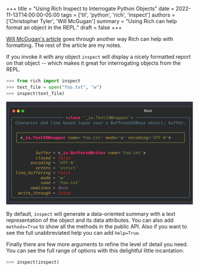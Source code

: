+++
title = "Using Rich Inspect to Interrogate Python Objects"
date = 2022-11-13T14:00:00-05:00
tags = ['til', 'python', 'rich', 'inspect']
authors = ['Christopher Tyler', 'Will McGugan']
summary = "Using Rich can help format an object in the REPL."
draft = false
+++

[Will McGugan's article](https://textual.textualize.io/blog/2023/07/27/using-rich-inspect-to-interrogate-python-objects)
goes through another way Rich can help with formatting.
The rest of the article are my notes.

If you invoke it with any object `inspect` will display a nicely formatted
report on that object -- which makes it great for interrogating objects from
the REPL.

```python
>>> from rich import inspect
>>> text_file = open("foo.txt", "w")
>>> inspect(text_file)
```

![inspect_output](20230805-1_rich.png)

By default, `inspect` will generate a data-oriented summary with a text
representation of the object and its data attributes.
You can also add `methods=True` to show all the methods in the public API.
Also if you want to see the full unabbreviated help you can add `help=True`.

Finally there are few more arguments to refine the level of detail you need.
You can see the full range of options with this delightful little incantation:

```python
>>> inspect(inspect)
```

